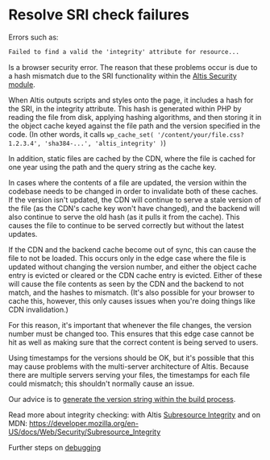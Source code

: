 # Resolve SRI check failures

Errors such as:

```md
Failed to find a valid the 'integrity' attribute for resource...
```

Is a browser security error. The reason that these problems occur is due to a hash mismatch due to the SRI functionality within
the [Altis Security module](https://github.com/humanmade/altis-security).

When Altis outputs scripts and styles onto the page, it includes a hash for the SRI, in the integrity attribute. This hash is
generated within PHP by reading the file from disk, applying hashing algorithms, and then storing it in the object cache keyed
against the file path and the version specified in the code. (In other words, it calls
`wp_cache_set( '/content/your/file.css?1.2.3.4', 'sha384-...', 'altis_integrity' )`)

In addition, static files are cached by the CDN, where the file is cached for one year using the path and the query string as the
cache key.

In cases where the contents of a file are updated, the version within the codebase needs to be changed in order to invalidate both
of these caches. If the version isn't updated, the CDN will continue to serve a stale version of the file (as the CDN's cache key
won't have changed), and the backend will also continue to serve the old hash (as it pulls it from the cache). This causes the file
to continue to be served correctly but without the latest updates.

If the CDN and the backend cache become out of sync, this can cause the file to not be loaded. This occurs only in the edge case
where the file is updated without changing the version number, and either the object cache entry is evicted or cleared or the CDN
cache entry is evicted. Either of these will cause the file contents as seen by the CDN and the backend to not match, and the hashes
to mismatch. (It's also possible for your browser to cache this, however, this only causes issues when you're doing things like CDN
invalidation.)

For this reason, it's important that whenever the file changes, the version number must be changed too. This ensures that this edge
case cannot be hit as well as making sure that the correct content is being served to users.

Using timestamps for the versions should be OK, but it's possible that this may cause problems with the multi-server architecture of
Altis. Because there are multiple servers serving your files, the timestamps for each file could mismatch; this shouldn't normally
cause an issue.

Our advice is to [generate the version string within the build process](docs://cloud/static-file-caching/).

Read more about integrity checking: with Altis [Subresource Integrity](docs://security/browser/#subresource-integrity) and on
MDN: https://developer.mozilla.org/en-US/docs/Web/Security/Subresource_Integrity

Further steps on [debugging](docs://guides/getting-help-with-altis/debugging/)

